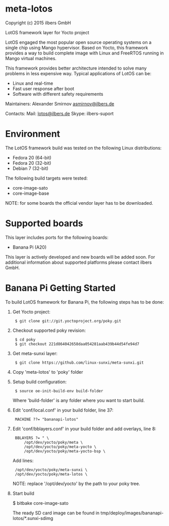 meta-lotos
==========

Copyright (c) 2015 ilbers GmbH

LotOS framework layer for Yocto project

LotOS engaged the most popular open source operating systems on a single chip using
Mango hypervisor. Based on Yocto, this framework provides a way to build complete
image with Linux and FreeRTOS running in Mango virtual machines.

This framework provides better architecture intended to solve many problems in less
expensive way. Typical applications of LotOS can be:
 * Linux and real-time
 * Fast user response after boot
 * Software with different safety requirements

Maintainers:
    Alexander Smirnov <asmirnov@ilbers.de>

Contacts:
    Mail: lotos@ilbers.de
    Skype: ilbers-suport

Environment
===========

The LotOS framework build was tested on the following Linux distributions:
 * Fedora 20 (64-bit)
 * Fedora 20 (32-bit)
 * Debian 7  (32-bit)

The following build targets were tested:
 * core-image-sato
 * core-image-base

NOTE: for some boards the official vendor layer has to be downloaded.

Supported boards
================

This layer includes ports for the following boards:

 * Banana Pi (A20)

This layer is actively developed and new boards will be added soon. For additional information
about supported platforms please contact ilbers GmbH.

Banana Pi Getting Started
=========================
To build LotOS framework for Banana Pi, the following steps has to be done:

1. Get Yocto project:

        $ git clone git://git.yoctoproject.org/poky.git

2. Checkout supported poky revision:

        $ cd poky
        $ git checkout 221d864042658daa054281aab439b44d54fe94d7

3. Get meta-sunxi layer:

        $ git clone https://github.com/linux-sunxi/meta-sunxi.git

4. Copy 'meta-lotos' to 'poky' folder

5. Setup build configuration:

        $ source oe-init-build-env build-folder

    Where 'build-folder' is any folder where you want to start build.

6. Edit 'conf/local.conf' in your build folder, line 37:

        MACHINE ??= "bananapi-lotos"

7. Edit 'conf/bblayers.conf' in your build folder and add overlays, line 8:

        BBLAYERS ?= " \
            /opt/dev/yocto/poky/meta \
            /opt/dev/yocto/poky/meta-yocto \
            /opt/dev/yocto/poky/meta-yocto-bsp \

    Add lines:

        /opt/dev/yocto/poky/meta-sunxi \
        /opt/dev/yocto/poky/meta-lotos \

    NOTE: replace '/opt/dev/yocto' by the path to your poky tree.

8. Start build

      $ bitbake core-image-sato

    The ready SD card image can be found in tmp/deploy/images/bananapi-lotos/*.sunxi-sdimg
